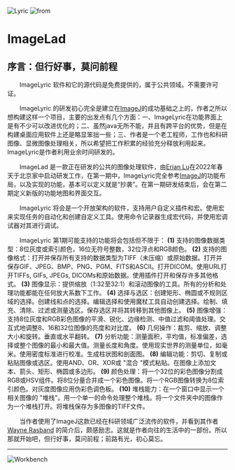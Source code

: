 ![Lyric](https://www.monstersandcritics.com/wp-content/uploads/2021/03/Lyric-Chanel.jpg) ![from](https://www.monstersandcritics.com/celebrity/who-was-lyric-chanel-instagram-sensation-dies-at-13-after-a-prolonged-battle-with-brain-cancer/)
# ImageLad

## 序言：但行好事，莫问前程

　　ImageLyric 软件和它的源代码是免费提供的，属于公共领域。不需要许可证。

　　ImageLyric 的研发初心完全是建立在[ImageJ](https://imagej.nih.gov/ij/)的成功基础之上的，作者之所以想构建这样一个项目，主要的出发点有几个方面：一、ImageLyric在功能界面上是有不少可以改进优化的；二、虽然java无所不能，并且有跨平台的优势，但是在构建桌面应用软件上还是略显笨拙一些；三、作者是一个老工程师，工作也和科研图像、显微图像处理相关，所以希望把工作积累的经验充分释放利用起来。ImageLyric是作者利用业余时间研发的。

　　ImageLad 是一款正在研发的公共的图像处理软件，由[Erian Lu](https://gitee.com/xknife)在2022年春天于北京家中启动研发工作，在第一期中，ImageLyric完全参考[ImageJ](https://imagej.nih.gov/ij/)的功能布局，以及实现的功能，基本可以定义就是“抄袭”。在第一期研发结束后，会在第二期定义新版的功能地图和界面交互。

　　ImageLyric 将会是一个开放架构的软件，支持用户自定义插件和宏。使用宏来实现任务的自动化和创建自定义工具。使用命令记录器生成宏代码，并使用宏调试器对其进行调试。

　　ImageLyric 第1期可能支持的功能将会包括但不限于： **(1)** 支持的图像数据类型：8位灰度或索引颜色，16位无符号整数，32位浮点和RGB颜色。 **(2)** 支持的图像格式：打开并保存所有支持的数据类型为TIFF（未压缩）或原始数据。打开并保存GIF、JPEG、BMP、PNG、PGM、FITS和ASCII。打开DICOM。使用URL打开TIFFs, GIFs, JPEGs, DICOMs和原始数据。使用插件打开和保存许多其他格式。 **(3)** 图像显示：提供缩放（1:32至32:1）和滚动图像的工具。所有的分析和处理功能都能在任何放大系数下工作。 **(4)** 选择与选区：创建矩形、椭圆或不规则区域的选择。创建线和点的选择。编辑选择和使用魔杖工具自动创建选择。绘制、填充、清除、过滤或测量选区。保存选区并将其转移到其他图像上。 **(5)** 图像增强：支持8位灰度和RGB彩色图像的平滑、锐化、边缘检测、中值过滤和阈值处理。交互式地调整8、16和32位图像的亮度和对比度。 **(6)** 几何操作：裁剪、缩放、调整大小和旋转。垂直或水平翻转。 **(7)** 分析功能：测量面积，平均值，标准偏差，选择或整个图像的最小和最大值。测量长度和角度。使用现实世界的测量单位，如毫米。使用密度标准进行校准。生成柱状图和剖面图。 **(8)** 编辑功能：剪切、复制或粘贴图像或选区。使用AND、OR、XOR或 "混合 "模式粘贴。在图像上添加文本、箭头、矩形、椭圆或多边形。 **(9)** 颜色处理：将一个32位的彩色图像分割成RGB或HSV组件。将8位分量合并成一个彩色图像。将一个RGB图像转换为8位索引颜色。对灰度图像应用伪彩色调色板。 **(10)** 堆栈能力：在一个窗口中显示一个相关图像的 "堆栈"。用一个单一的命令处理整个堆栈。将一个文件夹中的图像作为一个堆栈打开。将堆栈保存为多图像的TIFF文件。

　　当作者使用了ImageJ这款已经在科研领域广泛流传的软件，并看到其作者 [Wayne Rasband](https://imagej.net/people/rasband) 的简介后，颇感励志。这就是作者向往的生活中的一部份。所以那就开始吧，但行好事，莫问前程；前路有光，初心莫忘。

---

![Workbench](https://oss.xknife.net/Workbench_with_a_little_clutter_and_warmth.jpg)